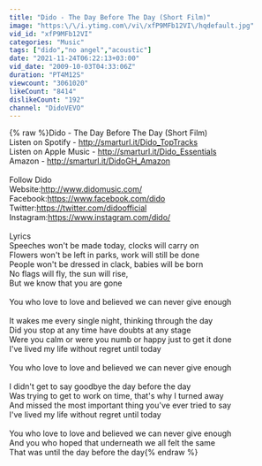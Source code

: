 ```yaml
---
title: "Dido - The Day Before The Day (Short Film)"
image: "https:\/\/i.ytimg.com\/vi\/xfP9MFb12VI\/hqdefault.jpg"
vid_id: "xfP9MFb12VI"
categories: "Music"
tags: ["dido","no angel","acoustic"]
date: "2021-11-24T06:22:13+03:00"
vid_date: "2009-10-03T04:33:06Z"
duration: "PT4M12S"
viewcount: "3061020"
likeCount: "8414"
dislikeCount: "192"
channel: "DidoVEVO"
---
```

{% raw %}Dido - The Day Before The Day (Short Film)<br />Listen on Spotify - <a rel="nofollow" target="blank" href="http://smarturl.it/Dido_TopTracks">http://smarturl.it/Dido_TopTracks</a><br />Listen on Apple Music - <a rel="nofollow" target="blank" href="http://smarturl.it/Dido_Essentials">http://smarturl.it/Dido_Essentials</a><br />Amazon - <a rel="nofollow" target="blank" href="http://smarturl.it/DidoGH_Amazon">http://smarturl.it/DidoGH_Amazon</a><br /><br />Follow Dido <br />Website:<a rel="nofollow" target="blank" href="http://www.didomusic.com/">http://www.didomusic.com/</a><br />Facebook:<a rel="nofollow" target="blank" href="https://www.facebook.com/dido">https://www.facebook.com/dido</a><br />Twitter:<a rel="nofollow" target="blank" href="https://twitter.com/didoofficial">https://twitter.com/didoofficial</a><br />Instagram:<a rel="nofollow" target="blank" href="https://www.instagram.com/dido/">https://www.instagram.com/dido/</a><br /><br />Lyrics<br />Speeches won't be made today, clocks will carry on <br />Flowers won't be left in parks, work will still be done <br />People won't be dressed in clack, babies will be born <br />No flags will fly, the sun will rise, <br />But we know that you are gone <br /><br />You who love to love and believed we can never give enough <br /><br />It wakes me every single night, thinking through the day <br />Did you stop at any time have doubts at any stage <br />Were you calm or were you numb or happy just to get it done <br />I've lived my life without regret until today <br /><br />You who love to love and believed we can never give enough <br /><br />I didn't get to say goodbye the day before the day <br />Was trying to get to work on time, that's why I turned away <br />And missed the most important thing you've ever tried to say <br />I've lived my life without regret until today <br /><br />You who love to love and believed we can never give enough <br />And you who hoped that underneath we all felt the same <br />That was until the day before the day{% endraw %}
